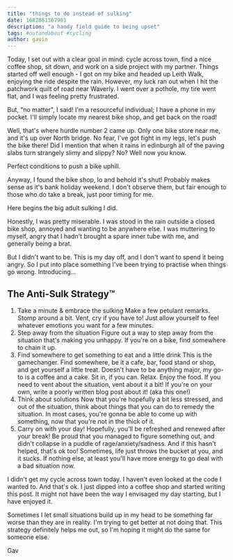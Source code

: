 ```yaml
---
title: "things to do instead of sulking"
date: 1682861367961
description: "a handy field guide to being upset"
tags: #outandabout #cycling
author: gavin
---
```



Today, I set out with a clear goal in mind: cycle across town, find a nice coffee shop, sit down, and work on a side project with my partner. Things started off well enough - I got on my bike and headed up Leith Walk, enjoying the ride despite the rain. However, my luck ran out when I hit the patchwork quilt of road near Waverly. I went over a pothole, my tire went flat, and I was feeling pretty frustrated.

But, "no matter", I said! I'm a resourceful individual; I have a phone in my pocket. I'll simply locate my nearest bike shop, and get back on the road! 

Well, that's where hurdle number 2 came up. Only one bike store near me, and it's up over North bridge. No fear, I've got fight in my legs, let's push the bike there! Did I mention that when it rains in edinburgh all of the paving slabs turn strangely slimy and slippy? No? Well now you know. 

Perfect conditions to push a bike uphill. 

Anyway, I found the bike shop, lo and behold it's shut! Probably makes sense as it's bank holiday weekend. I don't observe them, but fair enough to those who do take a break, just poor timing for me.

Here begins the big adult sulking I did.

Honestly, I was pretty miserable. I was stood in the rain outside a closed bike shop, annoyed and wanting to be anywhere else. I was muttering to myself, angry that I hadn't brought a spare inner tube with me, and generally being a brat.

But I didn't want to be. This is my day off, and I don't want to spend it being angry. So I put into place something I've been trying to practise when things go wrong. Introducing...

## The Anti-Sulk Strategy™️

1. Take a minute & embrace the sulking
    Make a few petulant remarks. Stomp around a bit. Vent, cry if you have to! Just allow yourself to feel whatever emotions you want for a few minutes. 
2. Step away from the situation
    Figure out a way to step away from the situation that's making you unhappy. If you're on a bike, find somewhere to chain it up.
3. Find somewhere to get something to eat and a little drink
    This is the gamechanger. Find somewhere, be it a cafe, bar, food stand or shop, and get yourself a little treat. Doesn't have to be anything major, my go-to is a coffee and a cake. Sit in, if you can. Relax. Enjoy the food. If you need to vent about the situation, vent about it a bit! If you're on your own, write a poorly written blog post about it! (aka this one!)
4. Think about solutions
    Now that you're hopefully a bit less stressed, and out of the situation, think about things that you can do to remedy the situation. In most cases, you're gonna be able to come up with something, now that you're not in the thick of it. 
5. Carry on with your day!
    Hopefully, you'll be refreshed and renewed after your break! Be proud that you managed to figure something out, and didn't collapse in a puddle of rage/anxiety/sadness. And if this hasn't helped, that's ok too! Sometimes, life just throws the bucket at you, and it sucks. If nothing else, at least you'll have more energy to go deal with a bad situation now.

I didn't get my cycle across town today. I haven't even looked at the code I wanted to. And that's ok. I just dipped into a coffee shop and started writing this post. It might not have been the way I envisaged my day starting, but I have enjoyed it. 

Sometimes I let small situations build up in my head to be something far worse than they are in reality. I'm trying to get better at not doing that. This strategy definitely helps me out, so I'm hoping it might do the same for someone else. 


Gav